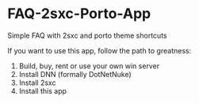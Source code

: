 # FAQ-2sxc-Porto-App
Simple FAQ with 2sxc and porto theme shortcuts

If you want to use this app, follow the path to greatness:

1. Build, buy, rent or use your own win server
2. Install DNN (formally DotNetNuke)
3. Install 2sxc
4. Install this app
